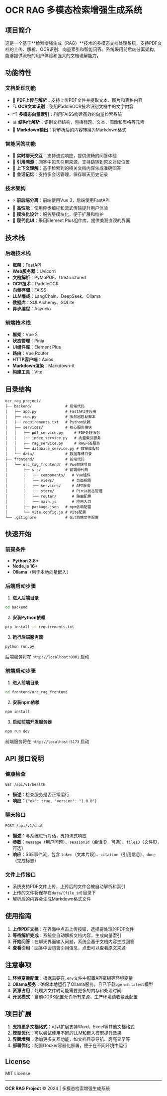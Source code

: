 # OCR RAG 多模态检索增强生成系统

## 项目简介

这是一个基于**检索增强生成（RAG）**技术的多模态文档处理系统，支持PDF文档的上传、解析、OCR识别、向量索引和智能问答。系统采用前后端分离架构，能够提供流畅的用户体验和强大的文档理解能力。

## 功能特性

### 文档处理功能
- 📄 **PDF上传与解析**：支持上传PDF文件并提取文本、图片和表格内容
- 🔍 **OCR文本识别**：使用PaddleOCR技术识别文档中的文字内容
- 🗂️ **多模态向量索引**：利用FAISS构建高效的向量检索系统
- 📊 **结构化解析**：识别文档结构，包括标题、文本、图像和表格等元素
- 📝 **Markdown输出**：将解析后的内容转换为Markdown格式

### 智能问答功能
- 💬 **实时聊天交互**：支持流式响应，提供流畅的问答体验
- 🔗 **引用溯源**：回答中包含引用来源，支持跳转到原文对应位置
- 🧠 **上下文理解**：基于检索到的相关文档内容生成准确回答
- 💾 **会话记忆**：支持多会话管理，保存聊天历史记录

### 技术架构
- ⚡ **前后端分离**：前端使用Vue 3，后端使用FastAPI
- 🚀 **高性能**：使用异步编程和流式传输提升用户体验
- 🔄 **模块化设计**：服务层模块化，便于扩展和维护
- 🎨 **现代化UI**：采用Element Plus组件库，提供美观直观的界面

## 技术栈

### 后端技术栈
- **框架**：FastAPI
- **Web服务器**：Uvicorn
- **文档解析**：PyMuPDF、Unstructured
- **OCR技术**：PaddleOCR
- **向量存储**：FAISS
- **LLM集成**：LangChain、DeepSeek、Ollama
- **数据库**：SQLAlchemy、SQLite
- **异步编程**：Asyncio

### 前端技术栈
- **框架**：Vue 3
- **状态管理**：Pinia
- **UI组件库**：Element Plus
- **路由**：Vue Router
- **HTTP客户端**：Axios
- **Markdown渲染**：Markdown-it
- **构建工具**：Vite

## 目录结构

```
ocr_rag_preject/
├── backend/               # 后端代码
│   ├── app.py             # FastAPI主应用
│   ├── run.py             # 服务器启动脚本
│   ├── requirements.txt   # Python依赖
│   ├── services/          # 核心服务模块
│   │   ├── pdf_service.py     # PDF处理服务
│   │   ├── index_service.py   # 向量索引服务
│   │   ├── rag_service.py     # RAG问答服务
│   │   └── database_service.py # 数据库服务
│   └── data/              # 数据存储目录
├── frontend/              # 前端代码
│   └── orc_rag_frontend/  # Vue前端项目
│       ├── src/           # 前端源代码
│       │   ├── components/   # Vue组件
│       │   ├── views/        # 页面视图
│       │   ├── services/     # API服务
│       │   ├── store/        # Pinia状态管理
│       │   ├── router/       # 路由配置
│       │   └── main.js       # 应用入口
│       ├── package.json   # npm依赖配置
│       └── vite.config.js # Vite配置
└── .gitignore             # Git忽略文件配置
```

## 快速开始

### 前提条件
- **Python 3.8+**
- **Node.js 16+**
- **Ollama**（用于本地向量嵌入）

### 后端启动步骤

1. **进入后端目录**
```bash
cd backend
```

2. **安装Python依赖**
```bash
pip install -r requirements.txt
```

3. **运行后端服务器**
```bash
python run.py
```
后端服务将在 `http://localhost:8001` 启动

### 前端启动步骤

1. **进入前端目录**
```bash
cd frontend/orc_rag_frontend
```

2. **安装npm依赖**
```bash
npm install
```

3. **启动前端开发服务器**
```bash
npm run dev
```
前端服务将在 `http://localhost:5173` 启动

## API 接口说明

### 健康检查
```
GET /api/v1/health
```
- **描述**：检查服务是否正常运行
- **响应**：`{"ok": true, "version": "1.0.0"}`

### 聊天接口
```
POST /api/v1/chat
```
- **描述**：与系统进行对话，支持流式响应
- **参数**：`message`（用户问题）、`sessionId`（会话ID，可选）、`fileID`（文件ID，可选）
- **响应**：SSE事件流，包含 `token`（文本片段）、`citation`（引用信息）、`done`（完成标志）

### 文件上传接口
- 系统支持PDF文件上传，上传后的文件会被自动解析和索引
- 上传的文件将保存在`data/{file_id}`目录下
- 解析后的内容会生成Markdown格式文件

## 使用指南

1. **上传PDF文档**：在界面中点击上传按钮，选择要处理的PDF文件
2. **等待解析完成**：系统会自动解析文档内容，生成向量索引
3. **开始问答**：在聊天界面输入问题，系统会基于文档内容生成回答
4. **查看引用**：回答中会包含引用信息，点击可以查看原文来源

## 注意事项

1. **环境变量配置**：根据需要在`.env`文件中配置API密钥等环境变量
2. **Ollama服务**：确保本地运行了Ollama服务，且已下载`bge-m3:latest`模型
3. **资源占用**：处理大文件时可能需要更多的内存和处理时间
4. **开发模式**：当前CORS配置允许所有来源，生产环境请收紧此配置

## 项目扩展

1. **支持更多文档格式**：可以扩展支持Word、Excel等其他文档格式
2. **模型优化**：可以尝试使用不同的LLM和嵌入模型提升效果
3. **界面增强**：添加更多交互功能，如文档目录导航、高亮显示等
4. **部署优化**：配置Docker容器化部署，便于在不同环境中运行

## License

MIT License

---

**OCR RAG Project** © 2024 | 多模态检索增强生成系统